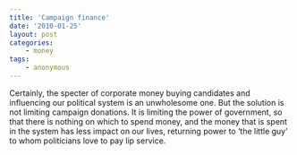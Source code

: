 ```yaml
---
title: 'Campaign finance'
date: '2010-01-25'
layout: post
categories:
    - money
tags:
    - anonymous
---
```


Certainly, the specter of corporate money buying candidates and influencing our political system is an unwholesome one. But the solution is not limiting campaign donations. It is limiting the power of government, so that there is nothing on which to spend money, and the money that is spent in the system has less impact on our lives, returning power to ‘the little guy’ to whom politicians love to pay lip service.
